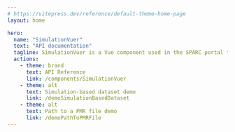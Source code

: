 ```yaml
---
# https://vitepress.dev/reference/default-theme-home-page
layout: home

hero:
  name: "SimulationVuer"
  text: "API documentation"
  tagline: SimulationVuer is a Vue component used in the SPARC portal to run some simulation-based datasets.
  actions:
    - theme: brand
      text: API Reference
      link: /components/SimulationVuer
    - theme: alt
      text: Simulation-based dataset demo
      link: /demoSimulationBasedDataset
    - theme: alt
      text: Path to a PMR file demo
      link: /demoPathToPMRFile
---
```

